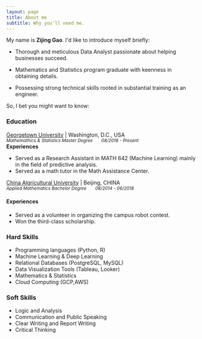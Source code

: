 ```yaml
---
layout: page
title: About me
subtitle: Why you'll need me.
---
```


My name is **Zijing Gao**. I'd like to introduce myself briefly:

- Thorough and meticulous Data Analyst passionate about helping businesses succeed.

- Mathematics and Statistics program graduate with keenness in obtaining details.

- Possessing strong technical skills rooted in substantial training as an engineer.

So, I bet you might want to know:

### Education
[Georgetown University](https://www.georgetown.edu/) | Washington, D.C., USA <br/>
<sub>_Mathemathics & Statistics Master Degree      &nbsp; &nbsp; &nbsp;      08/2018 - Present_</sub> <br/>
__Experiences__
- Served as a Research Assistant in MATH 642 (Machine Learning) mainly in the field of predictive analysis.
- Served as a math tutor in the Math Assistance Center.

[China Algricultural University](https://en.cau.edu.cn/) | Beijing, CHINA <br/>
<sub>_Applied Mathematics Bachelor Degree  &nbsp; &nbsp; &nbsp;      08/2014 - 06/2018_</sub>  <br/>
#### Experiences
- Served as a volunteer in organizing the campus robot contest.
- Won the third-class scholarship.

### Hard Skills
- Programming languages (Python, R)
- Machine Learning & Deep Learning
- Relational Databases (PostgreSQL, MySQL)
- Data Visualization Tools (Tableau, Looker)
- Mathematics & Statistics
- Cloud Computing (GCP,AWS)

### Soft Skills
- Logic and Analysis
- Communication and Public Speaking
- Clear Writing and Report Writing
- Critical Thinking
